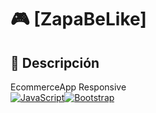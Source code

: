 # 🎮 [ZapaBeLike]

## 📖 Descripción
EcommerceApp  Responsive     
[![JavaScript](https://img.shields.io/badge/JavaScript-F7DF1E.svg?style=for-the-badge&logo=javascript&logoColor=black)](https://www.javascript.com/)[![Bootstrap](https://img.shields.io/badge/Bootstrap-7952B3.svg?style=for-the-badge&logo=bootstrap&logoColor=white)](https://getbootstrap.com/)




